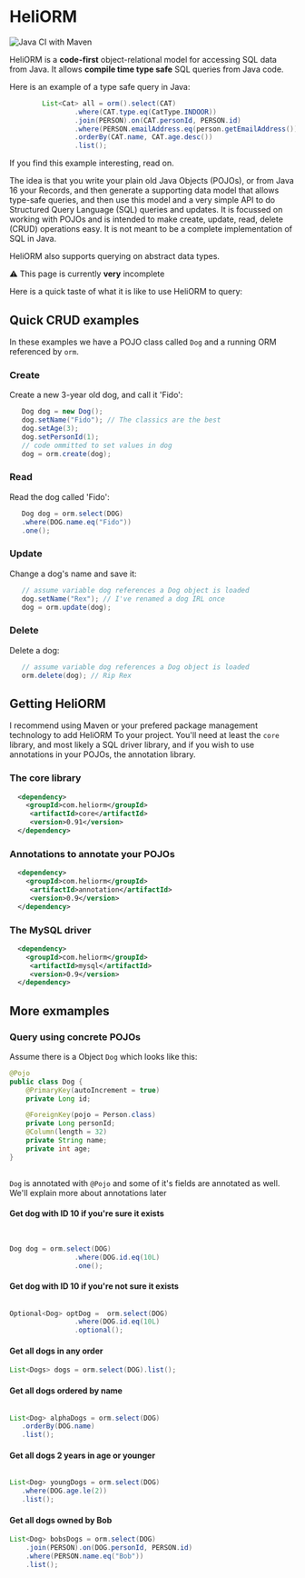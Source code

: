 # HeliORM 
![Java CI with Maven](https://github.com/GideonLeGrange/HeliORM/workflows/Java%20CI%20with%20Maven/badge.svg)

HeliORM is a **code-first** object-relational model for accessing SQL data from Java. It allows **compile time type safe** SQL queries from Java code. 

Here is an example of a type safe query in Java: 

```java
        List<Cat> all = orm().select(CAT)
                .where(CAT.type.eq(CatType.INDOOR))
                .join(PERSON).on(CAT.personId, PERSON.id)
                .where(PERSON.emailAddress.eq(person.getEmailAddress()))
                .orderBy(CAT.name, CAT.age.desc())
                .list();
```

If you find this example interesting, read on.

The idea is that you write your plain old Java Objects (POJOs), or from Java 16 your Records, and then generate a supporting data model that allows type-safe queries, and then use this model and a very simple API to do Structured Query Language (SQL) queries and updates. It is focussed on working with POJOs and is intended to make create, update, read, delete (CRUD) operations easy. It is not meant to be a complete implementation of SQL in Java. 

HeliORM also supports querying on abstract data types.

:warning: This page is currently **very** incomplete

Here is a quick taste of what it is like to use HeliORM to query:


## Quick CRUD examples 

In these examples we have a POJO class called `Dog` and a running ORM referenced by `orm`. 

### Create 

Create a new 3-year old dog, and call it 'Fido':

```java
   Dog dog = new Dog();
   dog.setName("Fido"); // The classics are the best
   dog.setAge(3);
   dog.setPersonId(1);
   // code ommitted to set values in dog 
   dog = orm.create(dog);
```

### Read 

Read the dog called 'Fido':

```java 
   Dog dog = orm.select(DOG)
   .where(DOG.name.eq("Fido"))
   .one();
```

### Update

Change a dog's name and save it:

```java 
   // assume variable dog references a Dog object is loaded 
   dog.setName("Rex"); // I've renamed a dog IRL once 
   dog = orm.update(dog);
```

### Delete

Delete a dog:

```java
   // assume variable dog references a Dog object is loaded 
   orm.delete(dog); // Rip Rex 
```

## Getting HeliORM

I recommend using Maven or your prefered package management technology to add HeliORM To your project. You'll need at least the `core` library, and most likely a SQL driver library, and if you wish to use annotations in your POJOs, the annotation library.

### The core library 

```xml
  <dependency>
    <groupId>com.heliorm</groupId>
     <artifactId>core</artifactId>
     <version>0.91</version>
  </dependency>
```

### Annotations to annotate your POJOs

```xml
  <dependency>
    <groupId>com.heliorm</groupId>
     <artifactId>annotation</artifactId>
     <version>0.9</version>
  </dependency>
```

### The MySQL driver 

```xml
  <dependency>
    <groupId>com.heliorm</groupId>
     <artifactId>mysql</artifactId>
     <version>0.9</version>
  </dependency>
```


## More exmamples

### Query using concrete POJOs

Assume there is a Object `Dog` which looks like this:

```java
@Pojo
public class Dog {
    @PrimaryKey(autoIncrement = true)
    private Long id;

    @ForeignKey(pojo = Person.class)
    private Long personId;
    @Column(length = 32)
    private String name;
    private int age;
}
    
```

`Dog` is annotated with `@Pojo` and some of it's fields are annotated as well. We'll explain more about annotations later



#### Get dog with ID 10 if you're sure it exists

```java


Dog dog = orm.select(DOG)
                .where(DOG.id.eq(10L)
                .one();
```

#### Get dog with ID 10 if you're not sure it exists
```java

Optional<Dog> optDog =  orm.select(DOG)
                .where(DOG.id.eq(10L)
                .optional();
```

#### Get all dogs in any order
```java
List<Dogs> dogs = orm.select(DOG).list();
```

#### Get all dogs ordered by name 
```java

List<Dog> alphaDogs = orm.select(DOG)
   .orderBy(DOG.name)
   .list();
```

#### Get all dogs 2 years in age or younger 
```java

List<Dog> youngDogs = orm.select(DOG)
   .where(DOG.age.le(2))
   .list();
```


#### Get all dogs owned by Bob 

```java
List<Dog> bobsDogs = orm.select(DOG)
    .join(PERSON).on(DOG.personId, PERSON.id)
    .where(PERSON.name.eq("Bob"))
    .list();
```

